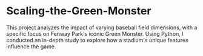 # Scaling-the-Green-Monster
This project analyzes the impact of varying baseball field dimensions, with a specific focus on Fenway Park's iconic Green Monster. Using Python, I conducted an in-depth study to explore how a stadium's unique features influence the game.
